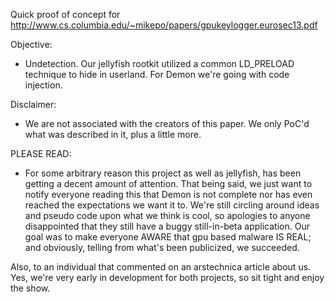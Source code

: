 Quick proof of concept for http://www.cs.columbia.edu/~mikepo/papers/gpukeylogger.eurosec13.pdf

Objective:
- Undetection. Our jellyfish rootkit utilized a common LD_PRELOAD technique to hide in userland. For Demon we're going with code
injection.

Disclaimer: 
- We are not associated with the creators of this paper. We only PoC'd what was described in it, plus a little more.

PLEASE READ:
- For some arbitrary reason this project as well as jellyfish, has been getting a decent amount of attention. That being said, we just
want to notify everyone reading this that Demon is not complete nor has even reached the expectations we want it to. We're 
still circling around ideas and pseudo code upon what we think is cool, so apologies to anyone disappointed that they still have
a buggy still-in-beta application. Our goal was to make everyone AWARE that gpu based malware IS REAL; and obviously, telling
from what's been publicized, we succeeded.

Also, to an individual that commented on an arstechnica article about us. Yes, we're very early in development for both projects,
so sit tight and enjoy the show.
